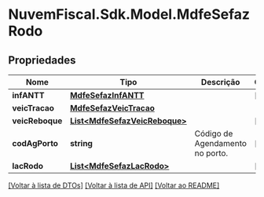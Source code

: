 # NuvemFiscal.Sdk.Model.MdfeSefazRodo

## Propriedades

Nome | Tipo | Descrição | Comentários
------------ | ------------- | ------------- | -------------
**infANTT** | [**MdfeSefazInfANTT**](MdfeSefazInfANTT.md) |  | [optional] 
**veicTracao** | [**MdfeSefazVeicTracao**](MdfeSefazVeicTracao.md) |  | 
**veicReboque** | [**List&lt;MdfeSefazVeicReboque&gt;**](MdfeSefazVeicReboque.md) |  | [optional] 
**codAgPorto** | **string** | Código de Agendamento no porto. | [optional] 
**lacRodo** | [**List&lt;MdfeSefazLacRodo&gt;**](MdfeSefazLacRodo.md) |  | [optional] 

[[Voltar à lista de DTOs]](../README.md#documentation-for-models) [[Voltar à lista de API]](../README.md#documentation-for-api-endpoints) [[Voltar ao README]](../README.md)

